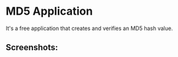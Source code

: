 # MD5 Application
It's a free application that creates and verifies an MD5 hash value.

## Screenshots:

